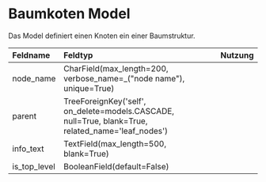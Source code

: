 # Baumkoten Model

Das Model definiert einen Knoten ein einer Baumstruktur.

| Feldname | Feldtyp | Nutzung |
| :--- | :--- | :--- |
| node_name | CharField(max_length=200, verbose_name=_("node name"), unique=True) |  |
| parent | TreeForeignKey('self', on_delete=models.CASCADE, null=True, blank=True, related_name='leaf_nodes') |  |
| info_text | TextField(max_length=500, blank=True) |  |
| is_top_level | BooleanField(default=False) |  |
